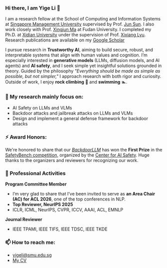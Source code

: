 ### Hi there, I am Yige Li 👋

I am a research fellow at the School of Computing and Information Systems at [Singapore Management University](https://www.smu.edu.sg/) supervised by Prof. [Jun Sun](https://scholar.google.com/citations?user=DVsEyn0AAAAJ&hl=zh-CN). I also work closely with Prof. [Xingjun Ma](https://scholar.google.com/citations?user=XQViiyYAAAAJ&hl=zh-CN) at Fudan University. I completed my Ph.D. at [Xidian University](https://www.xidian.edu.cn/) under the supervision of Prof. [Xixiang Lyu](https://web.xidian.edu.cn/xxlv/).  Research publications are available on my [Google Scholar](https://scholar.google.com/citations?user=h0cS2nQAAAAJ&hl=zh-EN)

I pursue research in **Trustworthy AI**, aiming to build secure, robust, and interpretable systems that align with human values and cognition.  I’m especially interested in **generative models** (LLMs, diffusion models, and AI agents) and **AI safety**, and I seek simple yet insightful solutions grounded in theory. Guided by the philosophy *"Everything should be made as simple as possible, but not simpler,"* I approach research with both rigor and curiosity. Outside of work, I enjoy **rock climbing** 🧗 and **swimming** 🏊.


### 🔭 My research mainly focus on:

- AI Safety on LLMs and VLMs
- Backdoor attacks and jailbreak attacks on LLMs and VLMs
- Design and implement a general defense framework for backdoor attacks


### ⚡ Award Honors:

We're honored to share that our [*BackdoorLLM*](https://bboylyg.github.io/backdoorllm-website.github.io/) has won the **First Prize** in the [SafetyBench competition](https://www.mlsafety.org/safebench/winners), organized by the [Center for AI Safety](https://safe.ai/). Huge thanks to the organizers and reviewers for recognizing our work.

### 🏅 Professional Activities

**Program Committee Member**  
- I’m very glad to share that I’ve been invited to serve as **an Area Chair (AC) for ACL 2026**, one of the top conferences in NLP.
- **Top Reviewer, NeurIPS 2025**   
- ICLR, ICML, NeurIPS, CVPR, ICCV, AAAI, ACL, EMNLP

**Journal Reviewer**  
- IEEE TPAMI, IEEE TIFS, IEEE TDSC, IEEE TKDE


### 📫 How to reach me:

- yigeli@smu.edu.sg
- [My CV](CV_YigeLi_2025.pdf)

<!--
**Yige-Li** is a ✨ _special_ ✨ repository because its `README.md` (this file) appears on your GitHub profile.

Here are some ideas to get you started:

- 🔭 I’m currently working on ...
- 🌱 I’m currently learning ...
- 👯 I’m looking to collaborate on ...
- 🤔 I’m looking for help with ...
- 💬 Ask me about ...
- 📫 How to reach me: ...
- 😄 Pronouns: ...
- ⚡ Fun fact: ...
  -->
